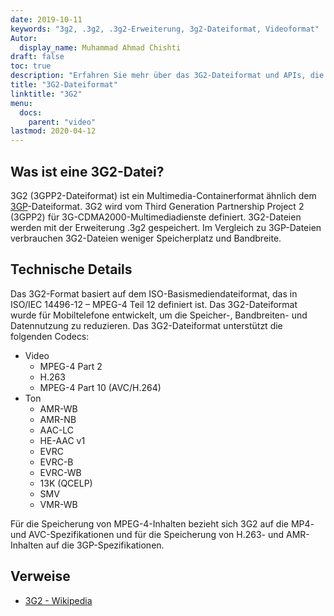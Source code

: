 ```yaml
---
date: 2019-10-11
keywords: "3g2, .3g2, .3g2-Erweiterung, 3g2-Dateiformat, Videoformat"
Autor:
  display_name: Muhammad Ahmad Chishti
draft: false
toc: true
description: "Erfahren Sie mehr über das 3G2-Dateiformat und APIs, die 3G2-Dateien erstellen und öffnen können."
title: "3G2-Dateiformat"
linktitle: "3G2"
menu:
  docs:
    parent: "video"
lastmod: 2020-04-12
---
```


## Was ist eine 3G2-Datei? ##

3G2 (3GPP2-Dateiformat) ist ein Multimedia-Containerformat ähnlich dem [3GP](/de/video/3gp/)-Dateiformat. 3G2 wird vom Third Generation Partnership Project 2 (3GPP2) für 3G-CDMA2000-Multimediadienste definiert. 3G2-Dateien werden mit der Erweiterung .3g2 gespeichert. Im Vergleich zu 3GP-Dateien verbrauchen 3G2-Dateien weniger Speicherplatz und Bandbreite.

## Technische Details ##

Das 3G2-Format basiert auf dem ISO-Basismediendateiformat, das in ISO/IEC 14496-12 – MPEG-4 Teil 12 definiert ist. Das 3G2-Dateiformat wurde für Mobiltelefone entwickelt, um die Speicher-, Bandbreiten- und Datennutzung zu reduzieren. Das 3G2-Dateiformat unterstützt die folgenden Codecs:

- Video
  - MPEG-4 Part 2
  - H.263
  - MPEG-4 Part 10 (AVC/H.264)
- Ton
  - AMR-WB
  - AMR-NB
  - AAC-LC
  - HE-AAC v1
  - EVRC
  - EVRC-B
  - EVRC-WB
  - 13K (QCELP)
  - SMV
  - VMR-WB

Für die Speicherung von MPEG-4-Inhalten bezieht sich 3G2 auf die MP4- und AVC-Spezifikationen und für die Speicherung von H.263- und AMR-Inhalten auf die 3GP-Spezifikationen.

## Verweise ##

- [3G2 - Wikipedia](https://en.wikipedia.org/wiki/3GP_and_3G2)

